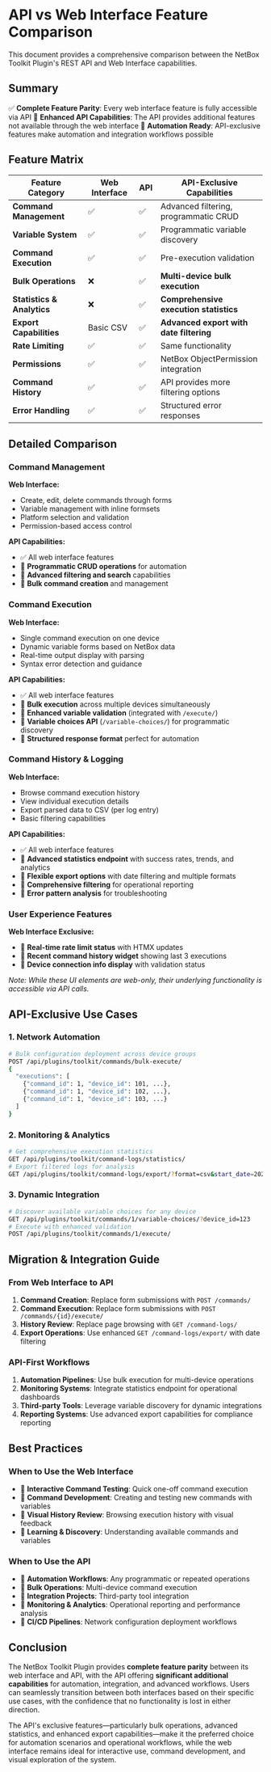 # API vs Web Interface Feature Comparison

This document provides a comprehensive comparison between the NetBox Toolkit Plugin's REST API and Web Interface capabilities.

## Summary

✅ **Complete Feature Parity**: Every web interface feature is fully accessible via API
🚀 **Enhanced API Capabilities**: The API provides additional features not available through the web interface
🔧 **Automation Ready**: API-exclusive features make automation and integration workflows possible

## Feature Matrix

| Feature Category | Web Interface | API | API-Exclusive Capabilities |
|------------------|---------------|-----|---------------------------|
| **Command Management** | ✅ | ✅ | Advanced filtering, programmatic CRUD |
| **Variable System** | ✅ | ✅ | Programmatic variable discovery |
| **Command Execution** | ✅ | ✅ | Pre-execution validation |
| **Bulk Operations** | ❌ | ✅ | **Multi-device bulk execution** |
| **Statistics & Analytics** | ❌ | ✅ | **Comprehensive execution statistics** |
| **Export Capabilities** | Basic CSV | ✅ | **Advanced export with date filtering** |
| **Rate Limiting** | ✅ | ✅ | Same functionality |
| **Permissions** | ✅ | ✅ | NetBox ObjectPermission integration |
| **Command History** | ✅ | ✅ | API provides more filtering options |
| **Error Handling** | ✅ | ✅ | Structured error responses |

## Detailed Comparison

### Command Management

**Web Interface:**
- Create, edit, delete commands through forms
- Variable management with inline formsets
- Platform selection and validation
- Permission-based access control

**API Capabilities:**
- ✅ All web interface features
- 🚀 **Programmatic CRUD operations** for automation
- 🚀 **Advanced filtering and search** capabilities
- 🚀 **Bulk command creation** and management

### Command Execution

**Web Interface:**
- Single command execution on one device
- Dynamic variable forms based on NetBox data
- Real-time output display with parsing
- Syntax error detection and guidance

**API Capabilities:**
- ✅ All web interface features
- 🚀 **Bulk execution** across multiple devices simultaneously
- 🚀 **Enhanced variable validation** (integrated with `/execute/`)
- 🚀 **Variable choices API** (`/variable-choices/`) for programmatic discovery
- 🚀 **Structured response format** perfect for automation

### Command History & Logging

**Web Interface:**
- Browse command execution history
- View individual execution details
- Export parsed data to CSV (per log entry)
- Basic filtering capabilities

**API Capabilities:**
- ✅ All web interface features
- 🚀 **Advanced statistics endpoint** with success rates, trends, and analytics
- 🚀 **Flexible export options** with date filtering and multiple formats
- 🚀 **Comprehensive filtering** for operational reporting
- 🚀 **Error pattern analysis** for troubleshooting

### User Experience Features

**Web Interface Exclusive:**
- 🎯 **Real-time rate limit status** with HTMX updates
- 🎯 **Recent command history widget** showing last 3 executions
- 🎯 **Device connection info display** with validation status

*Note: While these UI elements are web-only, their underlying functionality is accessible via API calls.*

## API-Exclusive Use Cases

### 1. Network Automation
```bash
# Bulk configuration deployment across device groups
POST /api/plugins/toolkit/commands/bulk-execute/
{
  "executions": [
    {"command_id": 1, "device_id": 101, ...},
    {"command_id": 1, "device_id": 102, ...},
    {"command_id": 1, "device_id": 103, ...}
  ]
}
```

### 2. Monitoring & Analytics
```bash
# Get comprehensive execution statistics
GET /api/plugins/toolkit/command-logs/statistics/
# Export filtered logs for analysis
GET /api/plugins/toolkit/command-logs/export/?format=csv&start_date=2025-01-01
```

### 3. Dynamic Integration
```bash
# Discover available variable choices for any device
GET /api/plugins/toolkit/commands/1/variable-choices/?device_id=123
# Execute with enhanced validation
POST /api/plugins/toolkit/commands/1/execute/
```

## Migration & Integration Guide

### From Web Interface to API

1. **Command Creation**: Replace form submissions with `POST /commands/`
2. **Command Execution**: Replace form submissions with `POST /commands/{id}/execute/`
3. **History Review**: Replace page browsing with `GET /command-logs/`
4. **Export Operations**: Use enhanced `GET /command-logs/export/` with date filtering

### API-First Workflows

1. **Automation Pipelines**: Use bulk execution for multi-device operations
2. **Monitoring Systems**: Integrate statistics endpoint for operational dashboards
3. **Third-party Tools**: Leverage variable discovery for dynamic integrations
4. **Reporting Systems**: Use advanced export capabilities for compliance reporting

## Best Practices

### When to Use the Web Interface
- 🎯 **Interactive Command Testing**: Quick one-off command execution
- 🎯 **Command Development**: Creating and testing new commands with variables
- 🎯 **Visual History Review**: Browsing execution history with visual feedback
- 🎯 **Learning & Discovery**: Understanding available commands and variables

### When to Use the API
- 🚀 **Automation Workflows**: Any programmatic or repeated operations
- 🚀 **Bulk Operations**: Multi-device command execution
- 🚀 **Integration Projects**: Third-party tool integration
- 🚀 **Monitoring & Analytics**: Operational reporting and performance analysis
- 🚀 **CI/CD Pipelines**: Network configuration deployment workflows

## Conclusion

The NetBox Toolkit Plugin provides **complete feature parity** between its web interface and API, with the API offering **significant additional capabilities** for automation, integration, and advanced workflows. Users can seamlessly transition between both interfaces based on their specific use cases, with the confidence that no functionality is lost in either direction.

The API's exclusive features—particularly bulk operations, advanced statistics, and enhanced export capabilities—make it the preferred choice for automation scenarios and operational workflows, while the web interface remains ideal for interactive use, command development, and visual exploration of the system.